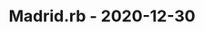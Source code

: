 ---
layout: post
title: Madrid.rb - 2020-12-30
datetime: 2020-12-30 19:30:00.000000000 +01:00
name: Madrid.rb
external_url: https://www.madridrb.com/events/terracismo-virtual-646
---